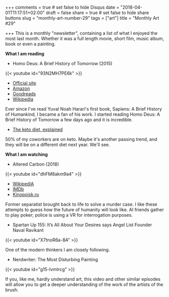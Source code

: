 +++
comments = true	# set false to hide Disqus
date = "2018-04-01T11:17:51+02:00"
draft = false
share = true	# set false to hide share buttons
slug = "monthly-art-number-29"
tags = ["art"]
title = "Monthly Art #29"

+++
This is a monthly "newsletter", containing a list of what I enjoyed the most
last month. Whether it was a full length movie, short film, music album, book
or even a painting.

<!--more-->

**What I am reading**

* Homo Deus: A Brief History of Tomorrow (2015)

{{< youtube id="93N2MH7PE6k" >}}

* [Official site](http://www.ynharari.com/book/homo-deus/)
* [Amazon](https://www.amazon.com/Homo-Deus-Brief-History-Tomorrow/dp/0062464310)
* [Goodreads](https://www.goodreads.com/book/show/31138556-homo-deus)
* [Wikipedia](https://en.wikipedia.org/wiki/Homo_Deus:_A_Brief_History_of_Tomorrow)

Ever since I've read Yuval Noah Harari's first book, Sapiens: A Brief History
of Humankind, I became a fan of his work. I started reading Homo Deus: A Brief
History of Tomorrow a few days ago and it is incredible.

* [The keto diet, explained](https://www.vox.com/science-and-health/2018/2/21/16965122/keto-diet-reset)

50% of my coworkers are on keto. Maybe it's another passing trend, and they
will be on a different diet next year. We'll see.

**What I am watching**

* Altered Carbon (2018)

{{< youtube id="dhFM8akm9a4" >}}

* [WikipediA](https://en.wikipedia.org/wiki/Altered_Carbon_(TV_series))
* [IMDb](https://www.imdb.com/title/tt2261227/)
* [Kinopoisk.ru](https://www.kinopoisk.ru/film/vidoizmenennyy-uglerod-2018-669089/)

Former separatist brought back to life to solve a murder case. I like these
attempts to guess how the future of humanity will look like. AI friends gather
to play poker; police is using a VR for interrogation purposes.

* Spartan Up 155: It’s All About Your Desires says Angel List Founder Naval Ravikant

{{< youtube id="X7tnoR6a-8A" >}}

One of the modern thinkers I am closely following.

* Nerdwriter: The Most Disturbing Painting

{{< youtube id="g15-lvmIrcg" >}}

If you, like me, hardly understand art, this video and other similar episodes
will allow you to get a deeper understanding of the work of the artists of the
brush.
